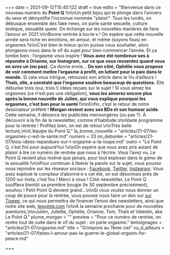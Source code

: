 +++
date = 2021-09-12T15:45:12Z
draft = true
edito = "Bienvenue dans ce nouveau numéro du **Point Q** !\n\nUn petit bijou qui te plonge dans l’univers du sexe et démystifie l’inconnue nommée \"plaisir\". Tous les lundis, on débusque ensemble des fake news, on parle santé sexuelle, culture érotique, sexualité queer. On échange sur les nouvelles manières de faire l’amour en 2021.\n\nBonne rentrée à tou·te·s ! On espère que cette nouvelle année sera riche en émotions, en amour, et même (soyons fous) en orgasmes !\n\nC’est bien le mieux qu’on puisse vous souhaiter, alors plongeons-nous dans le vif du sujet pour bien commencer l’année. Et ça tombe bien : l’orgasme vous inspire ! **Vous avez été nombreux·ses à répondre à Orianne, sur Instagram, sur ce que vous ressentez quand vous en avez un (ou pas).** Ça donne envie… **De son côté, Ophélie vous propose de voir comment mettre l’orgasme à profit, en luttant pour la paix dans le monde.** Si cela vous intrigue, retrouvez son article dans le Vu d’ailleurs ! **Thaïs, elle, a constaté que l’orgasme soulève beaucoup de questions.** Elle débunke trois (oui, trois !) idées reçues sur le sujet ! Si vous aimez les orgasmes (ce n'est pas une obligation), **vous les aimerez encore plus après la bonne nouvelle de Julien, qui vous explique pourquoi les orgasmes, c’est bon pour la santé !**\n\nEnfin, c’est le retour de notre dessinateur préféré ! **Morgan revient avec ses BDs et son humour acide**. Cette semaine, il dénonce les publicités mensongères (ou pas ?). À découvrir à la fin de la newsletter, comme d’habitude.\n\nVaste programme pour la rentrée ! Profitez bien, on est de retour.\n\nTrès belle lecture,\n\nL’équipe du Point Q."
la_bonne_nouvelle = "articles/21-07/les-orgasmes-c-est-la-sante.md"
numero = 33
on_debunke = "articles/21-07/trois-idees-repandues-sur-l-orgasme-a-la-loupe.md"
outro = "Le Point Q, c’est fini pour aujourd’hui !\n\nOn espère que vous avez pris autant de plaisir à lire ce numéro de rentrée que nous à l’écrire. Vous l’avez vu, Le Point Q revient plus motivé que jamais, pour tout exploser dans le _game_ de la sexualité !\n\nPour continuer à libérer la parole sur le sujet, vous pouvez nous rejoindre sur les réseaux sociaux : [Facebook](https://www.facebook.com/lepointq.news/), [Twitter](https://twitter.com/LePointQ), [Instagram](https://www.instagram.com/lepoint.q/). Vous avez explosé le compteur d’abonné·e·s cet été, on est désormais près de 1200 sur Insta, c’est fou ! Merci à vous ! Côté newsletter, Le Point Q soufflera bientôt sa première bougie (le 30 septembre précisément), wouhou ! Petit Point Q devient grand...\n\nSi vous voulez nous donner un coup de pouce pour la rentrée, vous pouvez nous faire un don sur [sur Tipeee](https://fr.tipeee.com/le-point-q), ce qui nous permettra de financer l’envoi des newsletters, ainsi que notre site web, [lepointq.com](https://lepointq.com/) !\n\nÀ la semaine prochaine pour de nouvelles aventures,\n\nJulien, Juliette, Ophélie, Orianne, Tom, Thaïs et Valentin, aka Le Point Q."
plume_morgan = ""
preview = "Pour ce numéro de rentrée, on rentre tout de suite dans le vif du sujet : on parle orgasme."
temoignages = "articles/21-07/orgasme.md"
title = "Grimpons au 7ème ciel"
vu_d_ailleurs = "articles/21-07/faites-l-amour-pas-la-guerre-le-global-orgasm-for-peace.md"

+++
